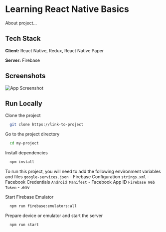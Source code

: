 # Learning React Native Basics
About project...


## Tech Stack

**Client:** React Native, Redux, React Native Paper

**Server:** Firebase

## Screenshots

![App Screenshot](https://via.placeholder.com/468x300?text=App+Screenshot+Here)

## Run Locally

Clone the project

```bash
  git clone https://link-to-project
```

Go to the project directory

```bash
  cd my-project
```

Install dependencies

```bash
  npm install
```

To run this project, you will need to add the following environment variables and files
`google-services.json` - Firebase Configuration
`strings.xml` - Facebook Credentials
`Android Manifest` - Facebook App ID
`Firebase Web Token` - .env

Start Firebase Emulator
```bash
  npm run firebase:emulators:all
```

Prepare device or emulator and start the server

```bash
  npm run start
```
